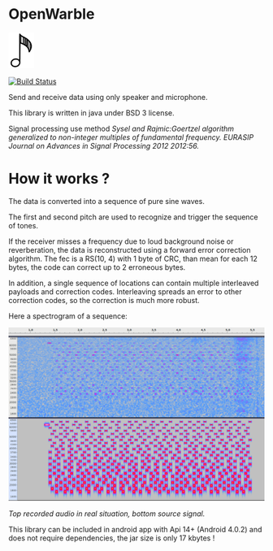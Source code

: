 # OpenWarble
<img src="./icon.svg" width="10%" height="10%">

[![Build Status](https://travis-ci.org/Ifsttar/openwarble.svg?branch=master)](https://travis-ci.org/Ifsttar/openwarble)

Send and receive data using only speaker and microphone.

This library is written in java under BSD 3 license.

Signal processing use method *Sysel and Rajmic:Goertzel algorithm generalized to non-integer multiples of fundamental frequency. EURASIP Journal on Advances in Signal Processing 2012 2012:56.*

# How it works ?

The data is converted into a sequence of pure sine waves.
 
The first and second pitch are used to recognize and trigger the sequence of tones.

If the receiver misses a frequency due to loud background noise or reverberation, the data is reconstructed using a forward error correction algorithm. The fec is a RS(10, 4) with 1 byte of CRC, than mean for each 12 bytes, the code can correct up to 2 erroneous bytes.
 
In addition, a single sequence of locations can contain multiple interleaved payloads and correction codes. Interleaving spreads an error to other correction codes, so the correction is much more robust.

Here a spectrogram of a sequence:

![OpenWarble spectrogram](noise.png)

*Top recorded audio in real situation, bottom source signal.*

This library can be included in android app with Api 14+ (Android 4.0.2) and does not require dependencies, the jar size is only 17 kbytes !
